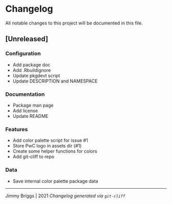 # Changelog
All notable changes to this project will be documented in this file.

## [Unreleased]

### Configuration

- Add package doc
- Add .Rbuildignore
- Update pkgdevt script
- Update DESCRIPTION and NAMESPACE

### Documentation

- Package man page
- Add license
- Update README

### Features

- Add color palette script for issue #1
- Store PwC logo in assets dir (#1)
- Create some helper functions for colors
- Add git-cliff to repo

### Data

- Save internal color palette package data

***
Jimmy Briggs | 2021
*Changelog generated via `git-cliff`*
